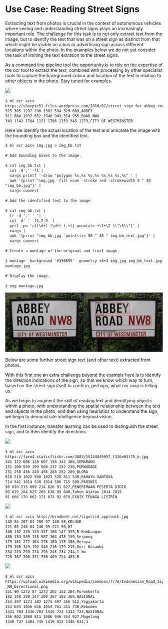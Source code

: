 Use Case: Reading Street Signs
==============================

Extracting text from photos is crucial in the context of autonomous
vehicles where seeing and understanding street signs plays an
increasingly important role. The challenge for this task is to not
only extract text from the image, but to identify the text that was on
a street sign as distinct from that which might be visible on a bus or
advertising sign across different locations within the photo. In the
examples below we do not yet consider the task of limiting the text
extration to the street signs. 

As a command line pipeline tool the opportunity is to rely on the
expertise of the ocr tool to extract the text, combined with
processing by other specialist tools to capture the background colour
and location of the text in relation to other objects in the
photo. Stay tuned for examples.

![](https://sharpie51.files.wordpress.com/2010/02/street_sign_for_abbey_road_in_westminster_london_england_img_1461.jpg)

```console
$ ml ocr azcv https://sharpie51.files.wordpress.com/2010/02/street_sign_for_abbey_road_in_westminster_london_england_img_1461.jpg
325 305 1297 290 1302 594 329 609,ABBEY
311 664 1937 652 1940 943 314 955,ROAD NW8
343 1142 1784 1121 1786 1253 345 1273,CITY OF WESTMINSTER
```
Here we identify the actual location of the text and annotate the
image with the bounding box and the identified text.

```console
$ ml ocr azcv img.jpg > img_bb.txt

# Add bounding boxes to the image.

$ cat img_bb.txt |
  cut -d',' -f1 |
  xargs printf '-draw "polygon %s,%s %s,%s %s,%s %s,%s" ' |
  awk '{print "img.jpg -fill none -stroke red -strokewidth 5 " $0 "img_bb.jpg"}' |
  xargs convert

# Add the identified text to the image.

$ cat img_bb.txt |
  tr -d ',' ' '| 
  cut -d' ' -f1,2,9- | 
  perl -pe 's|(\d+) (\d+) (.+)|-annotate +\1+\2 \\"\3\\"|' | 
  xargs | 
  awk '{print "img_bb.jpg -pointsize 50 " $0 " img_bb_text.jpg"}' | 
  xargs convert

# Create a montage of the original and final image.

$ montage -background '#336699' -geometry +4+4 img.jpg img_bb_text.jpg montage.jpg

# Display the image.

$ eog montage.jpg
```

![](abbey_with_bb_text.jpg)

Below are some further street sign text (and other text) extracted
from photos. 

With this first one an extra challenge beyond the example here is to
identify the direction indications of the sign, so that we know which
way to turn, based on the street sign itself to confirm, perhaps, what
our map is telling us. 

As we begin to augment the skill of reading text and identifying
objects within a photo, with understanding the spatial relationship
between the text and objects in the photo, and then using heuristics
to understand the sign, we begin to demonstrate intelligence beyond
vision.

In the first instance, transfer learning can be used to distinguish
the street sign, and to then identify the directions.

![](https://farm4.staticflickr.com/3883/15144849957_f326e03f75_b.jpg)
```console
$ ml ocr azcv https://farm4.staticflickr.com/3883/15144849957_f326e03f75_b.jpg
341 122 606 120 607 158 342 160,SEMARANG
251 200 559 199 560 237 252 238,PURWODADI
251 250 456 249 456 288 252 289,BLORA
810 510 1022 508 1023 528 811 530,RAHAYU SANTOSA
714 541 1014 538 1014 586 715 590,PARIWIS
90 610 213 609 214 626 91 627,PENERIMAAN PESERTA DIDIK
99 629 204 627 205 638 99 640,Tahun Ajaran 2014 2015
91 666 170 662 171 673 92 678,EXNIX TENAGA LISTRIN
```
![](http://brombeer.net/signs/id_approach.jpg)
```console
$ ml ocr azcv http://brombeer.net/signs/id_approach.jpg
148 84 207 83 208 97 148 98,KELUAR
221 85 246 84 246 99 221 99,07
148 132 328 133 327 160 147 159,R Kembangan
480 133 589 138 587 164 478 159,Serpong
179 161 277 164 276 189 178 186,Meruya
179 190 349 192 348 216 179 215,Duri Kosambi
234 223 293 224 293 245 234 244,1 km
728 367 760 371 756 409 724 405,R
```
![](https://upload.wikimedia.org/wikipedia/commons/7/7e/Indonesian_Road_Sign_-_NR_Directional.png)
```console
$ ml ocr azcv https://upload.wikimedia.org/wikipedia/commons/7/7e/Indonesian_Road_Sign_-_NR_Directional.png
351 90 1272 87 1273 202 352 204,Purwokerto
102 348 209 347 209 367 103 369,NASIONAL
354 397 1273 382 1275 497 356 512,Yogyakarta
353 644 1056 656 1054 761 351 748,Kebumen
1331 703 1436 703 1436 723 1332 724,NASIONAL
356 802 1088 811 1086 946 354 937,Magelang
1340 747 1404 745 1410 832 1346 834,3
```
